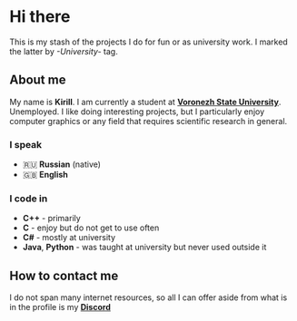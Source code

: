 # Hi there

This is my stash of the projects I do for fun or as university work.
I marked the latter by *-University-* tag.

## About me
My name is **Kirill**. I am currently a student at **[Voronezh State University](https://www.vsu.ru/en)**. Unemployed. I like doing interesting projects, but I particularly enjoy computer graphics or any field that requires scientific research in general.

### I speak
- 🇷🇺 **Russian** (native)
- 🇬🇧 **English**

### I code in
- **C++** - primarily
- **C** - enjoy but do not get to use often
- **C#** - mostly at university
- **Java**, **Python** - was taught at university but never used outside it

## How to contact me
I do not span many internet resources, so all I can offer aside from what is in the profile is my **[Discord](https://discordapp.com/users/353578395042578432)**


<!---
- 👋 Hi, I’m @KirosinZ
- 👀 I’m interested in programming all kinds of useless stuff for the sake of it. My passion is 3D graphics though.
- 🌱 I mainly use C/C++ in my projects as they're my favorite languages.
- 💞️ I’m looking to collaborate on anything really.
- 📫 How to reach me: it's all in the profile.


KirosinZ/KirosinZ is a ✨ special ✨ repository because its `README.md` (this file) appears on your GitHub profile.
You can click the Preview link to take a look at your changes.
--->
